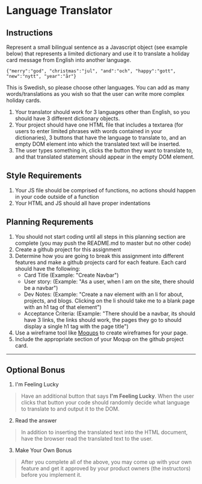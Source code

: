 # Language Translator

## Instructions

Represent a small bilingual sentence as a Javascript object (see example below) that represents a limited dictionary and use it to translate a holiday card message from English into another language.

`{"merry":"god", "christmas":"jul", "and":"och", "happy":"gott", "new":"nytt", "year":"år"}`

This is Swedish, so please choose other languages. You can add as many words/translations as you wish so that the user can write more complex holiday cards.

1. Your translator should work for 3 languages other than English, so you should have 3 different dictionary objects.
1. Your project should have one HTML file that includes a textarea (for users to enter limited phrases with words contained in your dictionaries), 3 buttons that have the language to translate to, and an empty DOM element into which the translated text will be inserted.
1.  The user types something in, clicks the button they want to translate to, and that translated statement should appear in the empty DOM element.


## Style Requirements
1.  Your JS file should be comprised of functions, no actions should happen in your code outside of a function
1.  Your HTML and JS should all have proper indentations


## Planning Requrements
1.  You should not start coding until all steps in this planning section are complete (you may push the README.md to master but no other code)
2.  Create a github project for this assignment
3.  Determine how you are going to break this assignment into different features and make a github projects card for each feature.  Each card should have the following:
      * Card Title (Example: "Create Navbar")
      * User story: (Example: "As a user, when I am on the site, there should be a navbar")
      * Dev Notes:  (Example: "Create a nav element with an li for about, projects, and blogs.  Clicking on the li should take me to a blank page with an h1 tag of that element")
      * Acceptance Criteria: (Example: "There should be a navbar, its should have 3 links, the links should work, the pages they go to should display a single h1 tag with the page title")
4.  Use a wireframe tool like [Moqups](https://moqups.com) to create wireframes for your page.
5.  Include the appropriate section of your Moqup on the github project card.



---

## Optional Bonus

1.  I'm Feeling Lucky
> Have an additional button that says **I'm Feeling Lucky**.  When the user clicks that button your code should randomly decide what language to translate to and output it to the DOM.

2.  Read the answer
> In addition to inserting the translated text into the HTML document, have the browser read the translated text to the user.

3. Make Your Own Bonus
> After you complete all of the above, you may come up with your own feature and get it approved by your product owners (the instructors) before you implement it.
